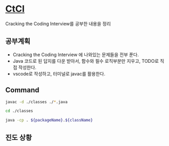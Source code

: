 # [CtCI](https://github.com/careercup/CtCI-6th-Edition)

Cracking the Coding Interview를 공부한 내용을 정리

## 공부계획

- Cracking the Coding Interview 에 나와있는 문제들을 전부 푼다.
- Java 코드로 된 답지를 다운 받아서, 함수와 필수 로직부분만 지우고, TODO로 직접 작성한다.
- vscode로 작성하고, 터미널로 javac를 활용한다.

## Command

```sh
javac -d ./classes ./*.java

cd ./classes

java -cp . ${packageName}.${className}
```

## 진도 상황
